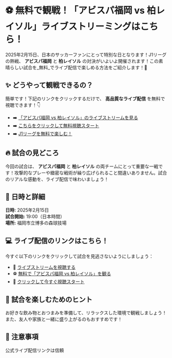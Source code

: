 # ⚽️ 無料で観戦！「アビスパ福岡 vs 柏レイソル」ライブストリーミングはこちら！

2025年2月15日、日本のサッカーファンにとって特別な日となります！J1リーグの熱戦、 **アビスパ福岡** と **柏レイソル** の対決がいよいよ開催されます！この素晴らしい試合を_無料_でライブ配信で楽しめる方法をご紹介します！🎥

## ✨ どうやって観戦できるの？

簡単です！下記のリンクをクリックするだけで、 **高品質なライブ配信** を無料で視聴できます！👇

- ➡️ [「アビスパ福岡 vs 柏レイソル」のライブストリームを見る](https://tinyurl.com/livestreamfreeo?st=Avispa+Fukuoka+vs+Kashiwa+Reysol&si=ghc)
- ➡️ [こちらをクリックして無料視聴スタート](https://tinyurl.com/livestreamfreeo?st=Avispa+Fukuoka+vs+Kashiwa+Reysol&si=ghc)
- ➡️ [J1リーグを無料で楽しむ！](https://tinyurl.com/livestreamfreeo?st=Avispa+Fukuoka+vs+Kashiwa+Reysol&si=ghc)

## 🔥 試合の見どころ

今回の試合は、 **アビスパ福岡** と **柏レイソル** の両チームにとって重要な一戦です！攻撃的なプレーや緻密な戦術が繰り広げられること間違いありません。試合のリアルな感動を、ライブ配信で味わいましょう！

## 📅 日時と詳細

**日時:** 2025年2月15日  
**試合開始:** 19:00（日本時間）  
**場所:** 福岡市立博多の森球技場

## 💻 ライブ配信のリンクはこちら！

今すぐ以下のリンクをクリックして試合を見逃さないようにしましょう：

- 🚀 [ライブストリームを視聴する](https://tinyurl.com/livestreamfreeo?st=Avispa+Fukuoka+vs+Kashiwa+Reysol&si=ghc)
- ⚽️ [無料で「アビスパ福岡 vs 柏レイソル」を観る](https://tinyurl.com/livestreamfreeo?st=Avispa+Fukuoka+vs+Kashiwa+Reysol&si=ghc)
- 🎉 [クリックして今すぐ視聴スタート](https://tinyurl.com/livestreamfreeo?st=Avispa+Fukuoka+vs+Kashiwa+Reysol&si=ghc)

## 🔔 試合を楽しむためのヒント

お好きな飲み物とおつまみを準備して、リラックスした環境で観戦しましょう！また、友人や家族と一緒に盛り上がるのもおすすめです！

## 🚨 注意事項

公式ライブ配信リンクは信頼
